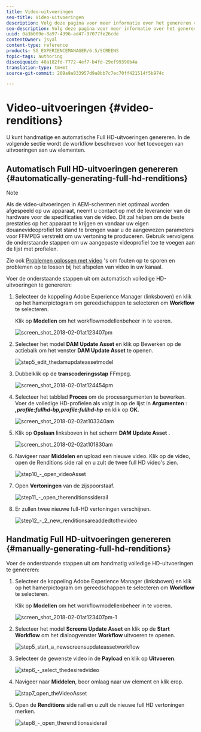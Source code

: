 ```yaml
---
title: Video-uitvoeringen
seo-title: Video-uitvoeringen
description: Volg deze pagina voor meer informatie over het genereren van volledige HD-uitvoeringen voor uw project Screens.
seo-description: Volg deze pagina voor meer informatie over het genereren van volledige HD-uitvoeringen voor uw project Screens.
uuid: 0a3b009e-8a97-4396-ad47-97077fe26cde
contentOwner: jsyal
content-type: reference
products: SG_EXPERIENCEMANAGER/6.5/SCREENS
topic-tags: authoring
discoiquuid: 40a182fd-7772-4ef7-b4fd-29ef99390b4a
translation-type: tm+mt
source-git-commit: 209a9a833957d9a8bb7c7ec70ff421514f5b974c

---
```



# Video-uitvoeringen {#video-renditions}

U kunt handmatige en automatische Full HD-uitvoeringen genereren. In de volgende sectie wordt de workflow beschreven voor het toevoegen van uitvoeringen aan uw elementen.

## Automatisch Full HD-uitvoeringen genereren {#automatically-generating-full-hd-renditions}

>[!NOTE]
>
>Als de video-uitvoeringen in AEM-schermen niet optimaal worden afgespeeld op uw apparaat, neemt u contact op met de leverancier van de hardware voor de specificaties van de video. Dit zal helpen om de beste prestaties op het apparaat te krijgen en vandaar uw eigen douanevideoprofiel tot stand te brengen waar u de aangewezen parameters voor FFMPEG verstrekt om uw vertoning te produceren. Gebruik vervolgens de onderstaande stappen om uw aangepaste videoprofiel toe te voegen aan de lijst met profielen.
>
>Zie ook [Problemen oplossen met video](troubleshoot-videos.md) &#39;s om fouten op te sporen en problemen op te lossen bij het afspelen van video in uw kanaal.

Voer de onderstaande stappen uit om automatisch volledige HD-uitvoeringen te genereren:

1. Selecteer de koppeling Adobe Experience Manager (linksboven) en klik op het hamerpictogram om gereedschappen te selecteren om **Workflow** te selecteren.

   Klik op **Modellen** om het workflowmodellenbeheer in te voeren.

   ![screen_shot_2018-02-01at123407pm](assets/screen_shot_2018-02-01at123407pm.png)

1. Selecteer het model **DAM Update Asset** en klik op Bewerken op de actiebalk om het venster **DAM Update Asset** te openen.

   ![step5_edit_thedamupdateassetmodel](assets/step5_-_edit_thedamupdateassetmodel.png)

1. Dubbelklik op de **transcoderingsstap** FFmpeg.

   ![screen_shot_2018-02-01at124454pm](assets/screen_shot_2018-02-01at124454pm.png)

1. Selecteer het tabblad **Proces** om de procesargumenten te bewerken. Voer de volledige HD-profielen als volgt in op de lijst in **Argumenten** : ***,profile:fullhd-bp,profile:fullhd-hp*** en klik op **OK**.

   ![screen_shot_2018-02-02at103340am](assets/screen_shot_2018-02-02at103340am.png)

1. Klik op **Opslaan** linksboven in het scherm **DAM Update Asset** .

   ![screen_shot_2018-02-02at101830am](assets/screen_shot_2018-02-02at101830am.png)

1. Navigeer naar **Middelen** en upload een nieuwe video. Klik op de video, open de Renditions side rail en u zult de twee full HD video&#39;s zien.

   ![step10_-_open_videoAsset](assets/step10_-_open_thevideoasset.png)

1. Open **Vertoningen** van de zijspoorstaaf.

   ![step11_-_open_therenditionssiderail](assets/step11_-_open_therenditionssiderail.png)

1. Er zullen twee nieuwe full-HD vertoningen verschijnen.

   ![step12_-_2_new_renditionsareaddedtothevideo](assets/step12_-_2_new_renditionsareaddedtothevideo.png)

## Handmatig Full HD-uitvoeringen genereren {#manually-generating-full-hd-renditions}

Voer de onderstaande stappen uit om handmatig volledige HD-uitvoeringen te genereren:

1. Selecteer de koppeling Adobe Experience Manager (linksboven) en klik op het hamerpictogram om gereedschappen te selecteren om **Workflow** te selecteren.

   Klik op **Modellen** om het workflowmodellenbeheer in te voeren.

   ![screen_shot_2018-02-01at123407pm-1](assets/screen_shot_2018-02-01at123407pm-1.png)

1. Selecteer het model **Screens Update Asset** en klik op de **Start Workflow** om het dialoogvenster **Workflow** uitvoeren te openen.

   ![step5_start_a_newscreensupdateassetworkflow](assets/step5_-_start_a_newscreensupdateassetworkflow.png)

1. Selecteer de gewenste video in de **Payload** en klik op **Uitvoeren**.

   ![step6_-_select_thedesiredvideo](assets/step6_-_select_thedesiredvideo.png)

1. Navigeer naar **Middelen**, boor omlaag naar uw element en klik erop.

   ![stap7_open_theVideoAsset](assets/step7_-_open_thevideoasset.png)

1. Open de **Renditions** side rail en u zult de nieuwe full HD vertoningen merken.

   ![step8_-_open_therenditionssiderail](assets/step8_-_open_therenditionssiderail.png)

